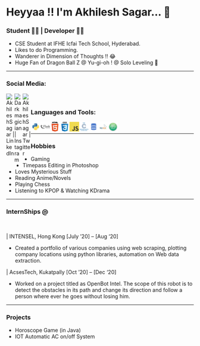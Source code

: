  <h1> Heyyaa !! I'm Akhilesh Sagar... 👋 </h1>

### Student 👨‍🎓 | Developer 👨‍💻

-  CSE Student at IFHE Icfai Tech School, Hyderabad.
-  Likes to do Programming.
-  Wanderer in Dimension of Thoughts !! 😂
-  Huge Fan of Dragon Ball Z @ Yu-gi-oh ! @ Solo Leveling 🤘

---

### Social Media:

[<img align="left" alt="AkhileshSagar | LinkedIn" width="22px" src="https://cdn.jsdelivr.net/npm/simple-icons@v3/icons/linkedin.svg" />][linkedin]
[<img align="left" alt="Darkmagician | Instagram" width="22px" src="https://cdn.jsdelivr.net/npm/simple-icons@v3/icons/instagram.svg" />][instagram]
[<img align="left" alt="AkhileshSagar | Twitter" width="22px" src="https://cdn.jsdelivr.net/npm/simple-icons@v3/icons/twitter.svg" />][twitter]

<br>


### Languages and Tools:

<img align="left" alt="Python" width="26px" src="https://raw.githubusercontent.com/github/explore/80688e429a7d4ef2fca1e82350fe8e3517d3494d/topics/python/python.png" />
<img align="left" alt="flask" width="26px" src="https://raw.githubusercontent.com/github/explore/80688e429a7d4ef2fca1e82350fe8e3517d3494d/topics/flask/flask.png" />
<img align="left" alt="HTML5" width="26px" src="https://raw.githubusercontent.com/github/explore/80688e429a7d4ef2fca1e82350fe8e3517d3494d/topics/html/html.png" />
<img align="left" alt="CSS3" width="26px" src="https://raw.githubusercontent.com/github/explore/80688e429a7d4ef2fca1e82350fe8e3517d3494d/topics/css/css.png" />
<img align="left" alt="JavaScript" width="26px" src="https://raw.githubusercontent.com/github/explore/80688e429a7d4ef2fca1e82350fe8e3517d3494d/topics/javascript/javascript.png" />
<img align="left" alt="C" width="26px" src="https://raw.githubusercontent.com/github/explore/80688e429a7d4ef2fca1e82350fe8e3517d3494d/topics/c/c.png" />
<img align="left" alt="SQL" width="26px" src="https://raw.githubusercontent.com/github/explore/80688e429a7d4ef2fca1e82350fe8e3517d3494d/topics/sql/sql.png" />
<img align="left" alt="MySQL" width="26px" src="https://raw.githubusercontent.com/github/explore/80688e429a7d4ef2fca1e82350fe8e3517d3494d/topics/mysql/mysql.png" />
<img align="left" alt="Atom" width="26px" src="https://raw.githubusercontent.com/github/explore/80688e429a7d4ef2fca1e82350fe8e3517d3494d/topics/atom/atom.png" />


<br>



---

### Hobbies

- Gaming 
- Timepass Editing in Photoshop
- Loves Mysterious Stuff
- Reading Anime/Novels
- Playing Chess
- Listening to KPOP & Watching KDrama

---

### InternShips @

<br>

| INTENSEL, Hong Kong [July ’20] – [Aug ‘20]
- Created a portfolio of various companies using web scraping, plotting company locations using python libraries, automation on Web data extraction.

| AcsesTech, Kukatpally [Oct ’20] – [Dec ‘20]
- Worked on a project titled as OpenBot Intel. The scope of this robot is to detect the obstacles in its path and change its direction and follow a person where ever he goes without losing him.

---

### Projects

- Horoscope Game (in Java) 
- IOT Automatic AC on/off System

[linkedin]: https://www.linkedin.com/in/akhileshsagar30/
[instagram]: https://www.instagram.com/__dark_magician_/
[twitter]: https://twitter.com/Akhil_1126
